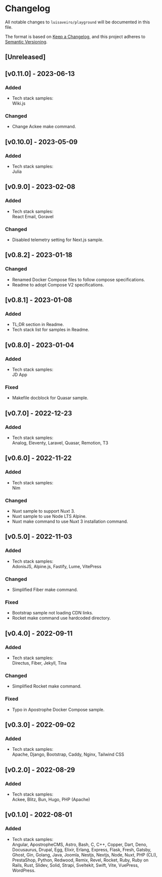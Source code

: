 # Changelog
All notable changes to `luisaveiro/playground` will be documented in this file.

The format is based on [Keep a Changelog](https://keepachangelog.com/en/1.0.0/),
and this project adheres to [Semantic Versioning](https://semver.org/spec/v2.0.0.html).

## [Unreleased]

## [v0.11.0] - 2023-06-13
### Added
- Tech stack samples:  
Wiki.js

### Changed
- Change Ackee make command.

## [v0.10.0] - 2023-05-09
### Added
- Tech stack samples:  
Julia

## [v0.9.0] - 2023-02-08
### Added
- Tech stack samples:  
React Email, Goravel

### Changed
- Disabled telemetry setting for Next.js sample.

## [v0.8.2] - 2023-01-18
### Changed
- Renamed Docker Compose files to follow compose specifications.
- Readme to adopt Compose V2 specifications.

## [v0.8.1] - 2023-01-08
### Added
- TL;DR section in Readme.
- Tech stack list for samples in Readme.

## [v0.8.0] - 2023-01-04
### Added
- Tech stack samples:  
JD App

### Fixed
- Makefile docblock for Quasar sample.

## [v0.7.0] - 2022-12-23
### Added
- Tech stack samples:  
Analog, Eleventy, Laravel, Quasar, Remotion, T3

## [v0.6.0] - 2022-11-22
### Added
- Tech stack samples:  
Nim

### Changed
- Nuxt sample to support Nuxt 3.
- Nuxt sample to use Node LTS Alpine.
- Nuxt make command to use Nuxt 3 installation command.

## [v0.5.0] - 2022-11-03
### Added
- Tech stack samples:  
AdonisJS, Alpine.js, Fastify, Lume, VitePress

### Changed
- Simplified Fiber make command.

### Fixed
- Bootstrap sample not loading CDN links.
- Rocket make command use hardcoded directory.

## [v0.4.0] - 2022-09-11
### Added
- Tech stack samples:  
Directus, Fiber, Jekyll, Tina

### Changed
- Simplified Rocket make command.

### Fixed
- Typo in Apostrophe Docker Compose sample.

## [v0.3.0] - 2022-09-02
### Added
- Tech stack samples:  
Apache, Django, Bootstrap, Caddy, Nginx, Tailwind CSS

## [v0.2.0] - 2022-08-29
### Added
- Tech stack samples:  
Ackee, Blitz, Bun, Hugo, PHP (Apache)

## [v0.1.0] - 2022-08-01
### Added
- Tech stack samples:  
Angular, ApostropheCMS, Astro, Bash, C, C++, Copper, Dart, Deno, Docusaurus, 
Drupal, Egg, Elixir, Erlang, Express, Flask, Fresh, Gatsby, Ghost, Gin, Golang, 
Java, Joomla, Nestjs, Nextjs, Node, Nuxt, PHP (CLI), PrestaShop, Python, 
Redwood, Remix, Revel, Rocket, Ruby, Ruby on Rails, Rust, Slidev, Solid, 
Strapi, Sveltekit, Swift, Vite, VuePress, WordPress.
